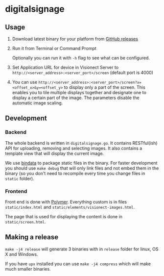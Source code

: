 digitalsignage
==============

## Usage

1. Download latest binary for your platform from [GitHub releases](https://github.com/visionect/digitalsignage/releases)
2. Run it from Terminal or Command Prompt

    Optionally you can run it with `-h` flag to see what can be configured.

3. Set Application URL for device in Visionect Server to `http://<server_address>:<server_port>/screen` (default port is 4000)

4. You can use `http://<server_address>:<server_port>/screen?x=<offset_x>&y=<offset_y>` to display only a part of the screen. This enables you to tile multiple displays together and designate one to display a certain part of the image. The parameters disable the automatic image scaling. 


## Development

### Backend

The whole backend is written in `digitalsignage.go`. It contains RESTful(ish) API for uploading, removing and selecting images. It also contains a template view that will display the current image.

We use [bindata](https://github.com/jteeuwen/go-bindata) to package static files in the binary.
For faster development you should use `make debug` that will only link files and not embed them in the binary (so you don't need to recompile every time you change files in `static` folder).


### Frontend

Front end is done with [Polymer](https://www.polymer-project.org/).
Everything custom is in files `static/index.html` and `static/elements/visionect-images.html`.

The page that is used for displaying the content is done in `static/screen.html`.


## Making a release

`make -j4 release` will generate 3 binaries with in `release` folder for linux, OS X and Windows.

If you have `upx` installed you can use `make -j4 compress` which will make much smaller binaries.